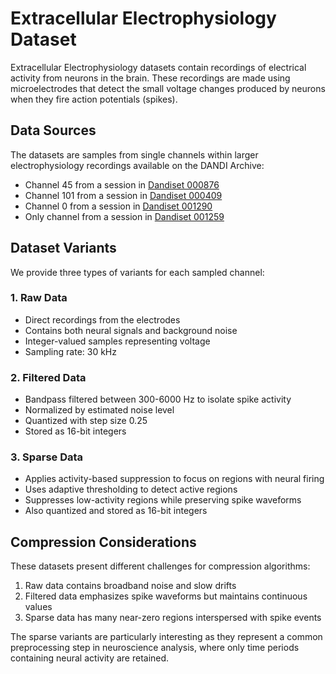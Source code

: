 # Extracellular Electrophysiology Dataset

Extracellular Electrophysiology datasets contain recordings of electrical activity from neurons in the brain. These recordings are made using microelectrodes that detect the small voltage changes produced by neurons when they fire action potentials (spikes).

## Data Sources

The datasets are samples from single channels within larger electrophysiology recordings available on the DANDI Archive:

- Channel 45 from a session in [Dandiset 000876](https://dandiarchive.org/dandiset/000876)
- Channel 101 from a session in [Dandiset 000409](https://dandiarchive.org/dandiset/000409)
- Channel 0 from a session in [Dandiset 001290](https://dandiarchive.org/dandiset/001290)
- Only channel from a session in [Dandiset 001259](https://dandiarchive.org/dandiset/001259)

## Dataset Variants

We provide three types of variants for each sampled channel:

### 1. Raw Data
- Direct recordings from the electrodes
- Contains both neural signals and background noise
- Integer-valued samples representing voltage
- Sampling rate: 30 kHz

### 2. Filtered Data
- Bandpass filtered between 300-6000 Hz to isolate spike activity
- Normalized by estimated noise level
- Quantized with step size 0.25
- Stored as 16-bit integers

### 3. Sparse Data
- Applies activity-based suppression to focus on regions with neural firing
- Uses adaptive thresholding to detect active regions
- Suppresses low-activity regions while preserving spike waveforms
- Also quantized and stored as 16-bit integers

## Compression Considerations

These datasets present different challenges for compression algorithms:

1. Raw data contains broadband noise and slow drifts
2. Filtered data emphasizes spike waveforms but maintains continuous values
3. Sparse data has many near-zero regions interspersed with spike events

The sparse variants are particularly interesting as they represent a common preprocessing step in neuroscience analysis, where only time periods containing neural activity are retained.
